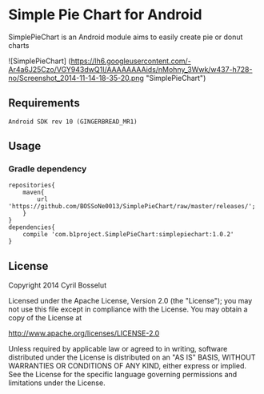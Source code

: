 Simple Pie Chart for Android
============================

SimplePieChart is an Android module aims to easily create pie or donut charts

![SimplePieChart] (https://lh6.googleusercontent.com/-Ar4a6J25Czo/VGY943dwQ1I/AAAAAAAAids/nMohny_3Wwk/w437-h728-no/Screenshot_2014-11-14-18-35-20.png "SimplePieChart")

## Requirements

    Android SDK rev 10 (GINGERBREAD_MR1)

## Usage

### Gradle dependency

    repositories{
        maven{
            url 'https://github.com/BOSSoNe0013/SimplePieChart/raw/master/releases/';
        }
    }
    dependencies{
        compile 'com.b1project.SimplePieChart:simplepiechart:1.0.2'
    }

## License

Copyright 2014 Cyril Bosselut

Licensed under the Apache License, Version 2.0 (the "License");
you may not use this file except in compliance with the License.
You may obtain a copy of the License at

   http://www.apache.org/licenses/LICENSE-2.0

Unless required by applicable law or agreed to in writing, software
distributed under the License is distributed on an "AS IS" BASIS,
WITHOUT WARRANTIES OR CONDITIONS OF ANY KIND, either express or implied.
See the License for the specific language governing permissions and
limitations under the License.
